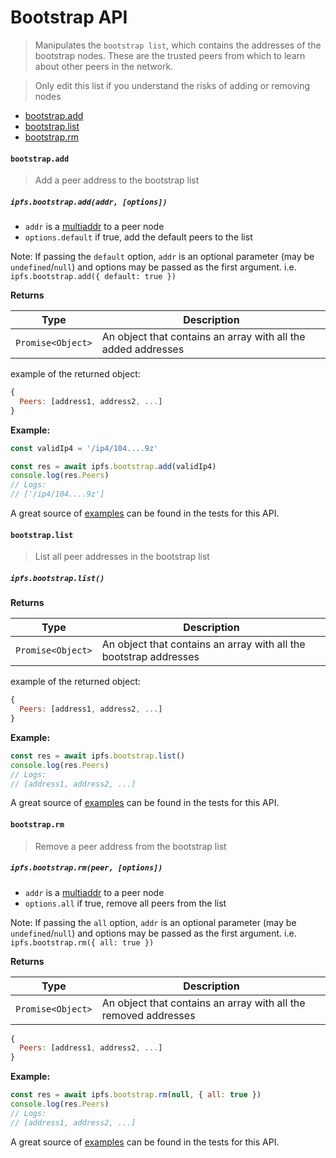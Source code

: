 # Bootstrap API

> Manipulates the `bootstrap list`, which contains
  the addresses of the bootstrap nodes. These are the trusted peers from
  which to learn about other peers in the network.

> Only edit this list if you understand the risks of adding or removing nodes

* [bootstrap.add](#bootstrapadd)
* [bootstrap.list](#bootstraplist)
* [bootstrap.rm](#bootstraprm)

#### `bootstrap.add`

> Add a peer address to the bootstrap list

##### `ipfs.bootstrap.add(addr, [options])`

- `addr` is a [multiaddr](https://github.com/multiformats/js-multiaddr) to a peer node
- `options.default` if true, add the default peers to the list

Note: If passing the `default` option, `addr` is an optional parameter (may be `undefined`/`null`) and options may be passed as the first argument. i.e. `ipfs.bootstrap.add({ default: true })`

**Returns**

| Type | Description |
| -------- | -------- |
| `Promise<Object>` | An object that contains an array with all the added addresses |

example of the returned object:

```JavaScript
{
  Peers: [address1, address2, ...]
}
```

**Example:**

```JavaScript
const validIp4 = '/ip4/104....9z'

const res = await ipfs.bootstrap.add(validIp4)
console.log(res.Peers)
// Logs:
// ['/ip4/104....9z']
```

A great source of [examples][] can be found in the tests for this API.

#### `bootstrap.list`

> List all peer addresses in the bootstrap list

##### `ipfs.bootstrap.list()`

**Returns**

| Type | Description |
| -------- | -------- |
| `Promise<Object>` | An object that contains an array with all the bootstrap addresses |

example of the returned object:

```JavaScript
{
  Peers: [address1, address2, ...]
}
```

**Example:**

```JavaScript
const res = await ipfs.bootstrap.list()
console.log(res.Peers)
// Logs:
// [address1, address2, ...]
```

A great source of [examples][] can be found in the tests for this API.

#### `bootstrap.rm`

> Remove a peer address from the bootstrap list

##### `ipfs.bootstrap.rm(peer, [options])`

- `addr` is a [multiaddr](https://github.com/multiformats/js-multiaddr) to a peer node
- `options.all` if true, remove all peers from the list

Note: If passing the `all` option, `addr` is an optional parameter (may be `undefined`/`null`) and options may be passed as the first argument. i.e. `ipfs.bootstrap.rm({ all: true })`

**Returns**

| Type | Description |
| -------- | -------- |
| `Promise<Object>` | An object that contains an array with all the removed addresses |

```JavaScript
{
  Peers: [address1, address2, ...]
}
```

**Example:**

```JavaScript
const res = await ipfs.bootstrap.rm(null, { all: true })
console.log(res.Peers)
// Logs:
// [address1, address2, ...]
```

A great source of [examples][] can be found in the tests for this API.

[examples]: https://github.com/ipfs/interface-ipfs-core/blob/master/src/bootstrap
